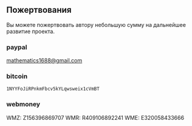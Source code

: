 ## Пожертвования

Вы можете пожертвовать автору небольшую сумму на дальнейшее развитие проекта.

### paypal

mathematics1688@gmail.com

### bitcoin

`1NYYFoJiRPnkmFbcv5kYLqwsweix1cVmBT`

### webmoney

WMZ: Z156396869707
WMR: R409106892241
WME: E320058433666
